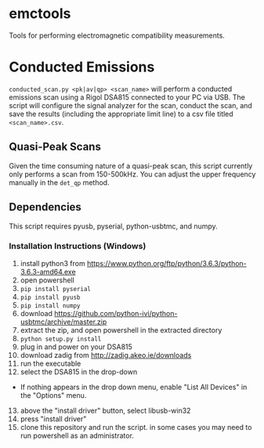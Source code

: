 # emctools
Tools for performing electromagnetic compatibility measurements.

# Conducted Emissions
`conducted_scan.py <pk|av|qp> <scan_name>` will perform a conducted emissions scan using a Rigol DSA815 connected to your PC via USB.
The script will configure the signal analyzer for the scan, conduct the scan, and save the results (including the appropriate limit line) to a csv file titled `<scan_name>.csv`.

## Quasi-Peak Scans
Given the time consuming nature of a quasi-peak scan, this script currently only performs a scan from 150-500kHz. You can adjust the upper frequency manually in the `det_qp` method.

## Dependencies
This script requires pyusb, pyserial, python-usbtmc, and numpy.

### Installation Instructions (Windows)
1. install python3 from https://www.python.org/ftp/python/3.6.3/python-3.6.3-amd64.exe
2. open powershell
3. `pip install pyserial`
4. `pip install pyusb`
5. `pip install numpy`
6. download https://github.com/python-ivi/python-usbtmc/archive/master.zip
7. extract the zip, and open powershell in the extracted directory
8. `python setup.py install`
9. plug in and power on your DSA815
10. download zadig from http://zadig.akeo.ie/downloads
11. run the executable
12. select the DSA815 in the drop-down
* If nothing appears in the drop down menu, enable "List All Devices" in the "Options" menu.
13. above the "install driver" button, select libusb-win32
14. press "install driver"
15. clone this repository and run the script. in some cases you may need to run powershell as an administrator.

